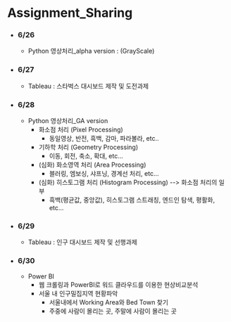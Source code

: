 # Assignment_Sharing

- ### 6/26
    - Python 영상처리_alpha version : (GrayScale)
- ### 6/27
    - Tableau : 스타벅스 대시보드 제작 및 도전과제
- ### 6/28
    - Python 영상처리_GA version
        - 화소점 처리 (Pixel Processing)
            - 동일영상, 반전, 흑백, 감마, 파라볼라, etc..
        - 기하학 처리 (Geometry Processing)
            - 이동, 회전, 축소, 확대, etc...
        - (심화) 화소영역 처리 (Area Processing)
            - 블러링, 엠보싱, 샤프닝, 경계선 처리, etc...
        - (심화) 히스토그램 처리 (Histogram Processing) --> 화소점 처리의 일부
            - 흑백(평균값, 중앙값), 히스토그램 스트래칭, 엔드인 탐색, 평활화, etc...
- ### 6/29
    - Tableau : 인구 대시보드 제작 및 선행과제
- ### 6/30
    - Power BI
        - 웹 크롤링과 PowerBI로 워드 클라우드를 이용한 현상비교분석
        - 서울 내 인구밀집지역 현황파악
            - 서울내에서 Working Area와 Bed Town 찾기
            - 주중에 사람이 몰리는 곳, 주말에 사람이 몰리는 곳